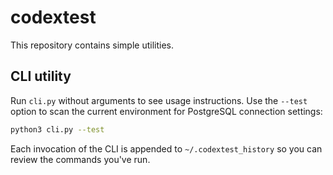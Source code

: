 # codextest

This repository contains simple utilities.

## CLI utility

Run `cli.py` without arguments to see usage instructions. Use the `--test` option to scan the current environment for PostgreSQL connection settings:

```bash
python3 cli.py --test
```

Each invocation of the CLI is appended to `~/.codextest_history` so you can review
the commands you've run.

